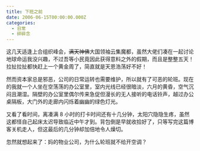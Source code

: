 ```yaml
---
title: 下班之前
date: 2006-06-15T00:00:00.000Z
categories:
  - 日常
  - 碎碎念
---
```


这几天适逢上合组织峰会，~~满天神佛~~大国领袖云集魔都，虽然大佬们凑在一起讨论地球命运我没兴趣，不过吾等小民竟因此获得意料之外的假期，而且是整整五天！拉扯拉扯都快赶上一个黄金周了，简直就是天恩浩荡好不好！

然而资本家总是邪恶，公司的日常运转也需要维护，所以就有了可恶的轮班。现在的我就一个人坐在空荡荡的办公室里，室内光线已经很暗淡，六月的黄昏，空气沉闷且潮湿。隔壁的办公室里偶尔传来急促但漫长的无人接听的电话铃声，越过办公桌隔板，大门外的走廊内闪烁着幽幽的绿色灯光。

又看了看时间，离凑满 8 小时的打卡时间还有十几分钟，太阳穴隐隐生疼，虽然这都怪自己起床太迟导致临近中午才到。背包倒是早就收拾好了，只等写完这篇博客关机走人，但这最后的几分钟却加倍地令人燥切。

忽然就想起来了：妈的物业公司，为什么轮班就不给开空调？

